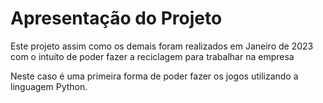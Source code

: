 # Apresentação do Projeto

Este projeto assim como os demais foram realizados em Janeiro de 2023 com o intuito de poder fazer a reciclagem para trabalhar na empresa

Neste caso é uma primeira forma de poder fazer os jogos utilizando a linguagem Python.
